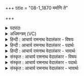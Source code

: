 +++
title = "08-1_1870 मर्माणि ते"

+++
<details><summary>पदपाठः</summary>

म꣡र्मा꣢꣯णि। ते꣣। व꣡र्म꣢꣯णा। छा꣣दयामि। सो꣡मः꣢꣯। त्वा। रा꣡जा꣢꣯। अ꣣मृ꣡ते꣢न। अ꣣। मृ꣡ते꣢꣯न। अ꣡नु꣢꣯। व꣣स्ताम्। उ꣣रोः꣢। व꣡री꣢꣯यः। व꣡रु꣢꣯णः। ते꣣। कृणोतु। ज꣡य꣢꣯न्तम्। त्वा꣣। अ꣡नु꣢꣯। दे꣣वाः꣢। म꣣दन्तु। १८७०।
</details>

<details><summary>अधिमन्त्रम् (VC)</summary>

- संग्रामशिषः
- पायुर्भारद्वाजः
- त्रिष्टुप्
- धैवतः
</details>

<details><summary>हिन्दी : आचार्य रामनाथ वेदालंकार - विषयः</summary>

प्रथम मन्त्र में विजयाभिलाषी को आशीर्वाद दिया जा रहा है।
</details>

<details><summary>हिन्दी : आचार्य रामनाथ वेदालंकार - पदार्थः</summary>

पदार्थान्वयभाषाः -  हे अध्यात्म पथ के पथिक जीवात्मन् ! (ते) तेरे (मर्माणि) मन,बुद्धि,चक्षु आदि मर्म-स्थलों को (वर्मणा) ब्रह्म-रूप कवच से (छादयामि) ढकता हूँ। (राजा) विश्व का सम्राट् (सोमः) जगदीश्वर (त्वा) तुझे (अमृतेन) आनन्द-रस से (अनुवस्ताम्) आच्छादित करे। (वरुणः) दोषनिवारक,वरणीय,विद्वान् आचार्य (ते) तेरे लिए (उरोः) विस्तृत अध्यात्म ज्ञान के (वरीयः) अतिशय उत्कृष्ट तत्त्व को (कृणोतु) प्रदान करे। (जयन्तं त्वा) अध्यात्म-क्षेत्र में और बाह्य-क्षेत्र में विजयलाभ करते हुए तेरे (अनु) पीछे-पीछे (देवाः) मन,प्राण आदि भी (मदन्तु) लहलहायें ॥१॥
</details>

<details><summary>हिन्दी : आचार्य रामनाथ वेदालंकार - भावार्थः</summary>

भावार्थभाषाः -  योगमार्ग में पैर रखता हुआ मनुष्य ब्रह्मकवच से रक्षित होकर,गुरुजनों का मार्गनिर्देश पाकर,ब्रह्मानन्द का अनुभव करता हुआ मन,बुद्धि,प्राण आदियों के साथ अतिशय विजयी होता है ॥१॥
</details>

<details><summary>संस्कृत : आचार्य रामनाथ वेदालंकार - विषयः</summary>

तत्रादौ विजयाभिलाषिणमाशिषा योजयति।
</details>

<details><summary>संस्कृत : आचार्य रामनाथ वेदालंकार - पदार्थः</summary>

पदार्थान्वयभाषाः -  हे अध्यात्मपथिक जीवात्मन् ! (ते) तव (मर्माणि) मर्मस्थानानि मनोबुद्धिचक्षुराद्यानि (वर्मणा) ब्रह्मरूपेण कवचेन।[वक्ष्यते च—‘ब्रह्म वर्म ममान्तरम्’ इति साम० १८७२।] (छादयामि) संवृणोमि। (राजा) विश्वसम्राट् (सोमः) जगदीश्वरः (त्वा) त्वाम् (अमृतेन) आनन्दरसेन (अनु वस्ताम्) अन्वाच्छादयतु। (वरुणः) दोषनिवारको वरणीयो विद्वान् आचार्यः (ते) तुभ्यम् (उरोः) विस्तीर्णस्य अध्यात्मज्ञानस्य (वरीयः) अतिशयेन वरं तत्त्वम् (कृणोतु) करोतु। (जयन्तं त्वा) अध्यात्मक्षेत्रे बाह्यक्षेत्रे च विजयं लभमानं त्वाम् (अनु) अनुसृत्य (देवाः) मनःप्राणादयोऽपि (मदन्तु) हृष्यन्तु ॥१॥२
</details>

<details><summary>संस्कृत : आचार्य रामनाथ वेदालंकार - भावार्थः</summary>

भावार्थभाषाः -  योगमार्गे पदं दधानो जनो ब्रह्मकवचेन रक्षितो भूत्वा गुरुजनानां मार्गनिर्देशं प्राप्य ब्रह्मानन्दमनुभवन् मनोबुद्धिप्राणादिभिः सह विजयतेतमाम् ॥१॥
</details>